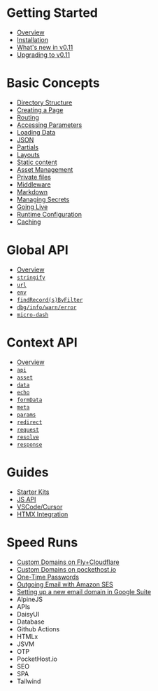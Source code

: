 # Getting Started

- [Overview](/docs/overview)
- [Installation](/docs/installation)
- [What's new in v0.11](/docs/whats-new)
- [Upgrading to v0.11](/docs/upgrading)

# Basic Concepts

- [Directory Structure](/docs/directory-structure)
- [Creating a Page](/docs/creating-a-page)
- [Routing](/docs/routing)
- [Accessing Parameters](/docs/parameters)
- [Loading Data](/docs/loading-data)
- [JSON](/docs/json)
- [Partials](/docs/partials)
- [Layouts](/docs/layouts)
- [Static content](/docs/static-content)
- [Asset Management](/docs/asset-management)
- [Private files](/docs/private-files)
- [Middleware](/docs/middleware)
- [Markdown](/docs/markdown)
- [Managing Secrets](/docs/secrets)
- [Going Live](/docs/deploying)
- [Runtime Configuration](/docs/config)
- [Caching](/docs/caching)

# Global API

- [Overview](/docs/global-api)
- [`stringify`](/docs/global-api/stringify)
- [`url`](/docs/global-api/url)
- [`env`](/docs/global-api/env)
- [`findRecord(s)ByFilter`](/docs/global-api/db)
- [`dbg/info/warn/error`](/docs/global-api/log)
- [`micro-dash`](/docs/global-api/micro-dash)

# Context API

- [Overview](/docs/context-api)
- [`api`](/docs/context-api/api)
- [`asset`](/docs/context-api/asset)
- [`data`](/docs/context-api/data)
- [`echo`](/docs/context-api/echo)
- [`formData`](/docs/context-api/form-data)
- [`meta`](/docs/context-api/meta)
- [`params`](/docs/context-api/params)
- [`redirect`](/docs/context-api/redirect)
- [`request`](/docs/context-api/request)
- [`resolve`](/docs/context-api/resolve)
- [`response`](/docs/context-api/response)

# Guides

- [Starter Kits](/docs/starter-kits)
- [JS API](/docs/jsvm)
- [VSCode/Cursor](/docs/vscode)
- [HTMX Integration](/docs/htmx)

# Speed Runs

- [Custom Domains on Fly+Cloudflare](/docs/speedruns/custom-domain-fly-cloudflare)
- [Custom Domains on pockethost.io](/docs/speedruns/custom-domain-pockethost)
- [One-Time Passwords](/docs/speedruns/otp)
- [Outgoing Email with Amazon SES](/docs/speedruns/ses)
- [Setting up a new email domain in Google Suite](/docs/speedruns/gs-gmail)
- AlpineJS
- APIs
- DaisyUI
- Database
- Github Actions
- HTMLx
- JSVM
- OTP
- PocketHost.io
- SEO
- SPA
- Tailwind

